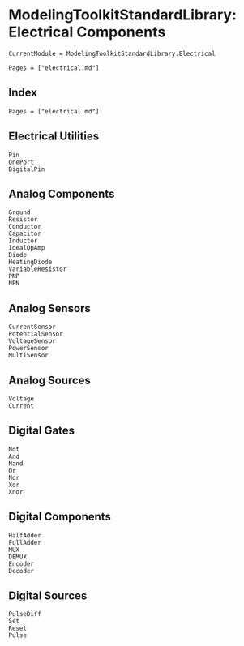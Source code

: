 # ModelingToolkitStandardLibrary: Electrical Components

```@meta
CurrentModule = ModelingToolkitStandardLibrary.Electrical
```

```@contents
Pages = ["electrical.md"]
```

## Index

```@index
Pages = ["electrical.md"]
```

## Electrical Utilities

```@docs
Pin
OnePort
DigitalPin
```

## Analog Components

```@docs
Ground
Resistor
Conductor
Capacitor
Inductor
IdealOpAmp
Diode
HeatingDiode
VariableResistor
PNP
NPN
```

## Analog Sensors

```@docs
CurrentSensor
PotentialSensor
VoltageSensor
PowerSensor
MultiSensor
```

## Analog Sources

```@docs
Voltage
Current
```

## Digital Gates

```@docs
Not
And
Nand
Or
Nor
Xor
Xnor
```

## Digital Components

```@docs
HalfAdder
FullAdder
MUX
DEMUX
Encoder
Decoder
```

## Digital Sources

```@docs
PulseDiff
Set
Reset
Pulse
```
